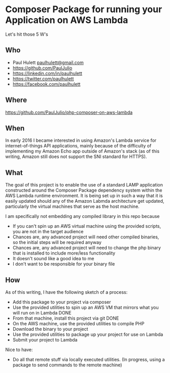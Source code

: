 # Composer Package for running your Application on AWS Lambda
Let's hit those 5 W's

## Who
- Paul Hulett <paulhulett@gmail.com>
- https://github.com/PaulJulio
- https://linkedin.com/in/paulhulett
- https://twitter.com/paulhulett
- https://facebook.com/paulhulett

## Where
https://github.com/PaulJulio/php-composer-on-aws-lambda

## When
In early 2016 I became interested in using Amazon's Lambda service for internet-of-things API applications, mainly because of the difficulty
of implementing my Amazon Echo app outside of Amazon's stack (as of this writing, Amazon still does not support the SNI standard for HTTPS).

## What
The goal of this project is to enable the use of a standard LAMP application constructed around the Composer Package dependency system
within the AWS Lambda runtime environment. It is being set up in such a way that it is easily updated should any of the Amazon Labmda
architecture get updated, particularly the virtual machines that serve as the host machine.

I am specifically not embedding any compiled library in this repo because

- If you can't spin up an AWS virtual machine using the provided scripts, you are not in the target audience
- Chances are, any advanced project will need other compiled binaries, so the initial steps will be required anyway
- Chances are, any advanced project will need to change the php binary that is installed to include more/less functionality
- It doesn't sound like a good idea to me
- I don't want to be responsible for your binary file

## How
As of this writing, I have the following sketch of a process:

- Add this package to your project via composer
- Use the provided utilities to spin up an AWS VM that mirrors what you will run on in Lambda DONE
- From that machine, install this project via git DONE
- On the AWS machine, use the provided utilities to compile PHP
- Download the binary to your project
- Use the provided utilities to package up your project for use on Lambda
- Submit your project to Lambda

Nice to have:

- Do all that remote stuff via locally executed utilities. (In progress, using a package to send commands to the remote machine)
